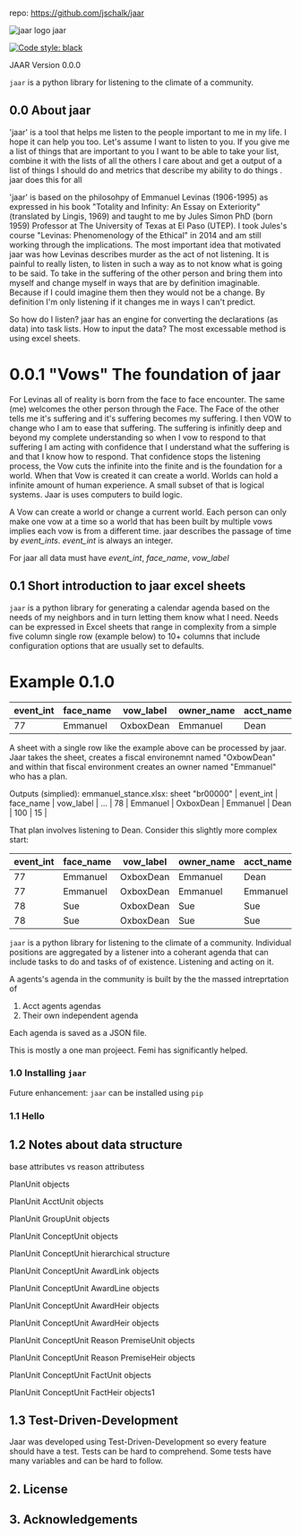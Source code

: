 repo: https://github.com/jschalk/jaar

![jaar logo](https://github.com/jschalk/jaar/tree/main/logo/jaar_64.png) jaar

[![Code style: black](https://img.shields.io/badge/code%20style-black-000000.svg)](https://github.com/psf/black)


JAAR Version 0.0.0

`jaar` is a python library for listening to the climate of a community.

## 0.0 About jaar

'jaar' is a tool that helps me listen to the people important to me in my life.  I hope it can help you too. Let's assume I want to listen to you. If you give me a list of things that are important to you I want to be able to take your list, combine it with the lists of all the others I care about and get a output of a list of things I should do and metrics that describe my ability to do things . jaar does this for all   

'jaar' is based on the philosohpy of Emmanuel Levinas (1906-1995) as expressed in his book "Totality and Infinity: An Essay on Exteriority" (translated by Lingis, 1969) and taught to me by Jules Simon PhD (born 1959) Professor at The University of Texas at El Paso (UTEP). I took Jules's course "Levinas: Phenomenology of the Ethical" in 2014 and am still working through the implications. The most important idea that motivated jaar was how Levinas describes murder as the act of not listening. It is painful to really listen, to listen in such a way as to not know what is going to be said. To take in the suffering of the other person and bring them into myself and change myself in ways that are by definition imaginable. Because if I could imagine them then they would not be a change. By definition I'm only listening if it changes me in ways I can't predict. 

So how do I listen? jaar has an engine for converting the declarations (as data) into task lists. How to input the data? The most excessable method is using excel sheets. 

# 0.0.1 "Vows" The foundation of jaar
For Levinas all of reality is born from the face to face encounter. The same (me) welcomes the other person through the Face. The Face of the other tells me it's suffering and it's suffering becomes my suffering. I then VOW to change who I am to ease that suffering. The suffering is infinitly deep and beyond my complete understanding so when I vow to respond to that suffering I am acting with confidence that I understand what the suffering is and that I know how to respond. That confidence stops the listening process, the Vow cuts the infinite into the finite and is the foundation for a world. When that Vow is created it can create a world. Worlds can hold a infinite amount of human experience. A small subset of that is logical systems. Jaar is uses computers to build logic.

A Vow can create a world or change a current world. Each person can only make one vow at a time so a world that has been built by multiple vows implies each vow is from a different time. jaar describes the passage of time by *event_ints*. *event_int* is always an integer. 

For jaar all data must have *event_int*, *face_name*, *vow_label*

  
## 0.1 Short introduction to jaar excel sheets

`jaar` is a python library for generating a calendar agenda based on the needs of my neighbors and in turn letting them know what I need. Needs can be expressed in Excel sheets that range in complexity from a simple five column single row (example below) to 10+ columns that include configuration options that are usually set to defaults.

# Example 0.1.0
| event_int | face_name | vow_label | owner_name | acct_name | tran_time | amount |
|-----------|-----------|-----------|------------|-----------|-----------|--------|
|    77     | Emmanuel  | OxboxDean |  Emmanuel  |    Dean   |    891    |  7000  |

A sheet with a single row like the example above can be processed by jaar. Jaar takes the sheet, creates a fiscal environemnt named "OxbowDean" and within that fiscal environment creates an owner named "Emmanuel" who has a plan.

Outputs (simplied):
emmanuel_stance.xlsx: sheet "br00000"
| event_int | face_name |  vow_label | ...
|    78     | Emmanuel  |  OxboxDean |  Emmanuel  |    Dean   |      100      |      15       |




That plan involves listening to Dean. Consider this slightly more complex start:


| event_int | face_name | vow_label | owner_name | acct_name | credit_score | debtit_score |
|-----------|-----------|-----------|------------|-----------|---------------|---------------|
|    77     | Emmanuel  | OxboxDean |  Emmanuel  |    Dean   |      100      |      15       |
|    77     | Emmanuel  | OxboxDean |  Emmanuel  |  Emmanuel |       50      |      75       |
|    78     |    Sue    | OxboxDean |     Sue    |     Sue   |       2       |       7       |
|    78     |    Sue    | OxboxDean |     Sue    |     Sue   |       50      |      75       |



`jaar` is a python library for listening to the climate of a community. Individual 
positions are aggregated by a listener into a coherant agenda that can include tasks 
to do and tasks of  of existence. Listening and acting on it.

A agents's agenda in the community is built by the the massed intreprtation of
1. Acct agents agendas 
2. Their own independent agenda

Each agenda is saved as a JSON file. 

This is mostly a one man projeect. Femi has significantly helped. 

 
### 1.0 Installing `jaar`

<!-- TODO: add dependencies -->

Future enhancement: `jaar` can be installed using `pip`

<!-- TODO: Get pip install to function correctly

    pip install jaar

If you have installed `jaar` before, and you should ensure `pip` downloads the latest version (rather than using its internal cache) you can use the follow ing commands:

    pip uninstall jaar
    pip install --no-cache jaar

-->

### 1.1 Hello 

<!-- TODO: Add simplest example

Should examples be found in a separate repository to ensure the `jaar` repository stays 
relatively small, whilst still providing a thorough knowledgebase of code-samples, 
screenshots and elucidatory text.

-->

## 1.2 Notes about data structure

<!-- TODO: Add elucidations -->
base attributes vs reason attributess

PlanUnit objects

PlanUnit AcctUnit objects

PlanUnit GroupUnit objects

PlanUnit ConceptUnit objects

PlanUnit ConceptUnit hierarchical structure

PlanUnit ConceptUnit AwardLink objects

PlanUnit ConceptUnit AwardLine objects

PlanUnit ConceptUnit AwardHeir objects

PlanUnit ConceptUnit AwardHeir objects

PlanUnit ConceptUnit Reason PremiseUnit objects

PlanUnit ConceptUnit Reason PremiseHeir objects

PlanUnit ConceptUnit FactUnit objects

PlanUnit ConceptUnit FactHeir objects1


## 1.3 Test-Driven-Development

Jaar was developed using Test-Driven-Development so every feature should have a test. 
Tests can be hard to comprehend. Some tests have many variables and can be hard to follow.

<!-- TODO: Add examples 
Should examples be in a separate repository to ensure the `jaar` repository stays 
relatively small? (whilst still providing a thorough knowledgebase of code-samples, 
screenshots and elucidatory text.)
-->



## 2. License

<!-- TODO: Consider which license to pick -->


## 3. Acknowledgements

<!-- TODO: Consider which license to pick -->





<!-- TODO: Find out how to autopopulate the below modeled after the borb library
[![Corpus Coverage : 100.0%](https://img.shields.io/badge/corpus%20coverage-100.0%25-green)]()
[![Public Method Documentation : 100%](https://img.shields.io/badge/public%20method%20documentation-100%25-green)]()
[![Number of Tests : 615](https://img.shields.io/badge/number%20of%20tests-615-green)]()
[![Python : 3.8 | 3.9 | 3.10 ](https://img.shields.io/badge/python-3.8%20&#124;%203.9%20&#124;%203.10-green)]() 

[![Downloads](https://pepy.tech/badge/borb)](https://pepy.tech/projeect/borb)
[![Downloads](https://pepy.tech/badge/borb/month)](https://pepy.tech/projeect/borb)
-->


